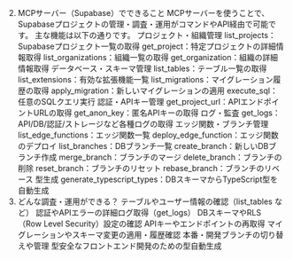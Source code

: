 2. MCPサーバー（Supabase）でできること
MCPサーバーを使うことで、Supabaseプロジェクトの管理・調査・運用がコマンドやAPI経由で可能です。
主な機能は以下の通りです。
プロジェクト・組織管理
list_projects：Supabaseプロジェクト一覧の取得
get_project：特定プロジェクトの詳細情報取得
list_organizations：組織一覧の取得
get_organization：組織の詳細情報取得
データベース・スキーマ管理
list_tables：テーブル一覧の取得
list_extensions：有効な拡張機能一覧
list_migrations：マイグレーション履歴の取得
apply_migration：新しいマイグレーションの適用
execute_sql：任意のSQLクエリ実行
認証・APIキー管理
get_project_url：APIエンドポイントURLの取得
get_anon_key：匿名APIキーの取得
ログ・監査
get_logs：API/DB/認証/ストレージなど各種ログの取得
エッジ関数・ブランチ管理
list_edge_functions：エッジ関数一覧
deploy_edge_function：エッジ関数のデプロイ
list_branches：DBブランチ一覧
create_branch：新しいDBブランチ作成
merge_branch：ブランチのマージ
delete_branch：ブランチの削除
reset_branch：ブランチのリセット
rebase_branch：ブランチのリベース
型生成
generate_typescript_types：DBスキーマからTypeScript型を自動生成
3. どんな調査・運用ができる？
テーブルやユーザー情報の確認（list_tables など）
認証やAPIエラーの詳細ログ取得（get_logs）
DBスキーマやRLS（Row Level Security）設定の確認
APIキーやエンドポイントの再取得
マイグレーションやスキーマ変更の適用・履歴確認
本番・開発ブランチの切り替えや管理
型安全なフロントエンド開発のための型自動生成